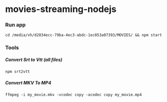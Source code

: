 # movies-streaming-nodejs

### Run app
    cd /media/vh/d2834ecc-79ba-4ec3-abdc-1ec053a07393/MOVIES/ && npm start

### Tools

##### Convert Srt to Vtt (all files)
    npm srt2vtt

##### Convert MKV To MP4
    ffmpeg -i my_movie.mkv -vcodec copy -acodec copy my_movie.mp4
    
